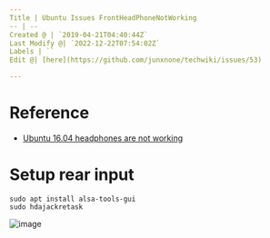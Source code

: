 ```yaml
---
Title | Ubuntu Issues FrontHeadPhoneNotWorking
-- | --
Created @ | `2019-04-21T04:40:44Z`
Last Modify @| `2022-12-22T07:54:02Z`
Labels | ``
Edit @| [here](https://github.com/junxnone/techwiki/issues/53)

---
```


# Reference
- [Ubuntu 16.04 headphones are not working](https://askubuntu.com/questions/914608/ubuntu-16-04-headphones-are-not-working)

# Setup rear input

```
sudo apt install alsa-tools-gui
sudo hdajackretask
```

![image](https://user-images.githubusercontent.com/2216970/56465576-9441e680-6432-11e9-8940-c72baf25cc81.png)

